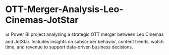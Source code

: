 # OTT-Merger-Analysis-Leo-Cinemas-JotStar
📊 Power BI project analyzing a strategic OTT merger between Leo Cinemas and JotStar. Includes insights on subscriber behavior, content trends, watch time, and revenue to support data-driven business decisions.

